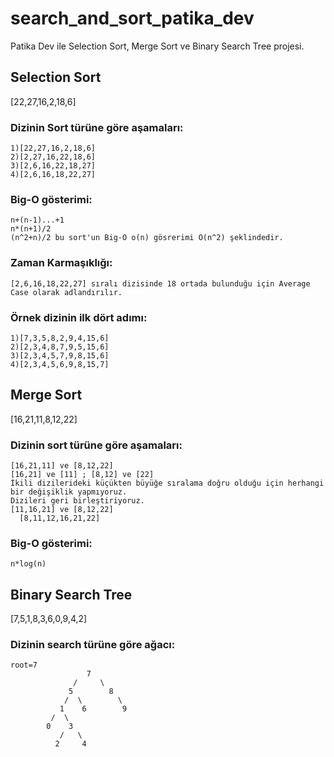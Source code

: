 # search_and_sort_patika_dev
Patika Dev ile Selection Sort, Merge Sort ve Binary Search Tree projesi.
## Selection Sort
[22,27,16,2,18,6]
### Dizinin Sort türüne göre aşamaları:
```
1)[22,27,16,2,18,6]
2)[2,27,16,22,18,6]
3)[2,6,16,22,18,27]
4)[2,6,16,18,22,27]
```
### Big-O gösterimi:
```
n+(n-1)...+1
n*(n+1)/2
(n^2+n)/2 bu sort'un Big-O o(n) gösrerimi O(n^2) şeklindedir.
```
### Zaman Karmaşıklığı:
```
[2,6,16,18,22,27] sıralı dizisinde 18 ortada bulunduğu için Average Case olarak adlandırılır.
```
### Örnek dizinin ilk dört adımı:
```
1)[7,3,5,8,2,9,4,15,6]
2)[2,3,4,8,7,9,5,15,6]
3)[2,3,4,5,7,9,8,15,6]
4)[2,3,4,5,6,9,8,15,7]
```
## Merge Sort 
[16,21,11,8,12,22]
### Dizinin sort türüne göre aşamaları:
```
[16,21,11] ve [8,12,22] 
[16,21] ve [11] ; [8,12] ve [22]
İkili dizilerideki küçükten büyüğe sıralama doğru olduğu için herhangi bir değişiklik yapmıyoruz.
Dizileri geri birleştiriyoruz.
[11,16,21] ve [8,12,22]
  [8,11,12,16,21,22]
  ```
  ### Big-O gösterimi:
  ```
  n*log(n)
  ```
## Binary Search Tree
  [7,5,1,8,3,6,0,9,4,2]
  ### Dizinin search türüne göre ağacı:
  ```
  root=7
                   7
                /     \
               5        8 
              /  \        \
             1    6        9
           /  \
          0    3
             /   \
            2     4
```
